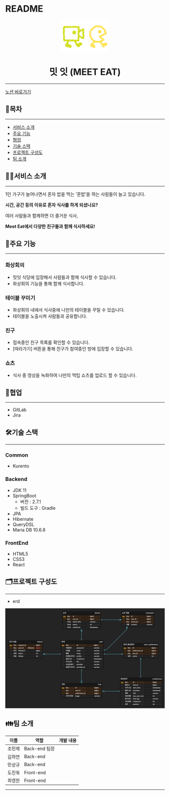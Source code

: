# README

<center>

![logo](/readme_assets/logo2.png)

# **밋 잇 (MEET EAT)**

</center>

---

[노션 바로가기](https://www.notion.so/7ffa25df806c4cf2866246e527767abb)

## 📌목차

---

- [서비스 소개](#서비스-소개)
- [주요 기능](#주요-기능)
- [협업](#협업)
- [기술 스택](#기술-스택)
- [프로젝트 구성도](#️프로젝트-구성도)
- [팀 소개](#팀-소개)

## 💁‍♀️서비스 소개

---

1인 가구가 늘어나면서 혼자 밥을 먹는 ‘혼밥’을 하는 사람들이 늘고 있습니다.

**시간, 공간 등의 이유로 혼자 식사를 하게 되셨나요?**

여러 사람들과 함께하면 더 즐거운 식사,

**Meet Eat에서 다양한 친구들과 함께 식사하세요!**

## 🌟주요 기능

---

### 화상회의

- 밋잇 식당에 입장해서 사람들과 함께 식사할 수 있습니다.
- 화상회의 기능을 통해 함께 식사합니다.

### 테이블 꾸미기

- 화상회의 내에서 식사중에 나만의 테이블을 꾸밀 수 있습니다.
- 테이블을 노출시켜 사람들과 공유합니다.

### 친구

- 접속중인 친구 목록를 확인할 수 있습니다.
- [따라가기] 버튼을 통해 친구가 참여중인 방에 입장할 수 있습니다.

### 쇼츠

- 식사 중 영상을 녹화하여 나만의 먹팁 쇼츠를 업로드 할 수 있습니다.

## 🔨협업

---

- GitLab
- Jira

## 🛠기술 스택

---

### Common

- Kurento

### Backend

- JDK 11
- SpringBoot
  - 버전 : 2.7.1
  - 빌드 도구 : Gradle
- JPA
- Hibernate
- QueryDSL
- Maria DB 10.6.8

### FrontEnd

- HTML5
- CSS3
- React

## 🗂️프로젝트 구성도

---

- erd

![erd](/readme_assets/erd.png)

## 👪팀 소개

| 이름   | 역할          | 개발 내용 |
| ------ | ------------- | --------- |
| 조민제 | Back-end 팀장 |           |
| 김하연 | Back-end      |           |
| 민상규 | Back-end      |           |
| 도진욱 | Front-end     |           |
| 최영찬 | Front-end     |           |

---


